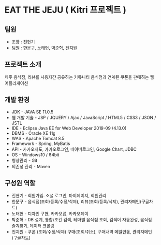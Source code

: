 EAT THE JEJU ( Kitri 프로젝트 )
=============

팀원
-------------
* 조장 : 진현기
* 팀원 : 한문구, 노태현, 박준혁, 전지원

프로젝트 소개
-------------
제주 음식점, 리뷰를 사용자간 공유하는 커뮤니티 
음식점과 연계된 쿠폰을 판매하는 웹 어플리케이션

개발 환경
-------------
* JDK - JAVA SE 11.0.5
* 웹 개발 기술 - JSP / JQUERY / Ajax / JavaScript / HTML5 / CSS3 / JSON / JSTL
* IDE - Eclipse Java EE for Web Developer 2019-09 (4.13.0)
* DBMS - Oracle XE 11g
* WAS - Apache Tomcat 8.5
* Framework - Spring, MyBatis
* API - 카카오지도, 카카오로그인, 네이버로그인, Google Chart, JDBC
* OS - Windows10 / 64bit
* 형상관리 - Git
* 의존성 관리 - Maven

구성원 역할
-------------
* 진현기 - 회원가입. 소셜 로그인, 마이페이지, 회원관리
* 한문구 - 음식점(조회/등록/수정/삭제), 리뷰(조회/등록/삭제), 관리자메인(구글차트)
* 노태현 - 디자인 구현, 카카오맵, 카카오페이
* 박준혁 - DB 설계, 통합/조건 검색, 테마별 음식점 조회, 검색어 자동완성, 음식점 즐겨찾기, 데이터 크롤링
* 전지원 - 쿠폰 (조회/수정/삭제) 구매(조회/취소), 구매내역 메일연동, 관리자메인 (구글차트)


